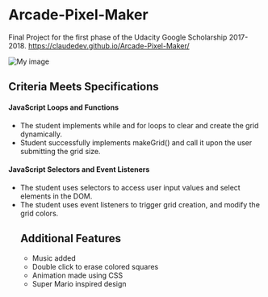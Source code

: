 # Arcade-Pixel-Maker
Final Project for the first phase of the Udacity Google Scholarship 2017-2018.
https://claudedev.github.io/Arcade-Pixel-Maker/

![My image](http://res.cloudinary.com/dikujrdbe/image/upload/v1513607128/Pac_Man_nwa3cm.png)


<h2>Criteria Meets Specifications</h2>

<h4>JavaScript Loops and Functions</h4>
	
<ul>
	<li>The student implements while and for loops to clear and create the grid dynamically.</li>

<li>Student successfully implements makeGrid() and call it upon the user submitting the grid size.</li>
</ul>

<h4>JavaScript Selectors and Event Listeners</h4>
	
<ul>
	<li>The student uses selectors to access user input values and select elements in the DOM.</li>

<li>The student uses event listeners to trigger grid creation, and modify the grid colors.</li>

<h2>Additional Features</h2>
<ul>
	<li>Music added</li>
	<li>Double click to erase colored squares</li>
	<li>Animation made using CSS</li>
	<li>Super Mario inspired design</li>
	
</ul>
